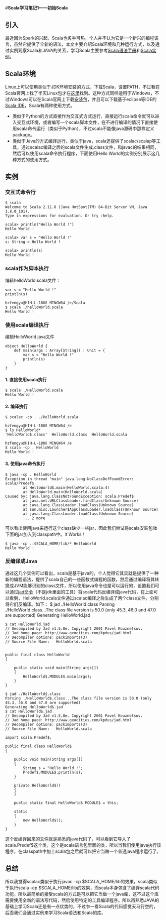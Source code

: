 #**Scala学习笔记1——初始Scala**

## **引入**

最近因为Spark的兴起，Scala也炙手可热，个人并不认为它是一个新兴的编程语言，虽然它提供了全新的语法，本文主要介绍Scala环境和几种运行方式，以及通过实例观察Scala和JAVA的关系，学习Scala主要参考[Scala语法手册](http://www.runoob.com/scala/scala-tutorial.html)和[Scala实例](https://www.cs.helsinki.fi/u/wikla/OTS/Sisalto/examples/index.html)。

## **Scala环境**
Linux上可以使用类似于JDK环境安装的方式，下载Scala，设置PATH，不过我在Scala官网上找了半天Linux包才在[这里](http://www.scala-lang.org/download/2.11.8.html)找到。这种方式同样适用于Windows，不过Windows可以在Scala官网上下载[安装包](http://downloads.lightbend.com/scala/2.11.8/scala-2.11.8.msi)，并且可以下载基于eclipse等IDE的[Scala IDE](http://www.scala-lang.org/download/2.11.8.html)，Scala有两种使用方式。

* 类似于Python的方式直接作为交互式方式运行，直接运行scala命令就可以进入交互式环境，或者编写一个scala脚本文件，在不进行编译的情况下直接使用scala命令运行（类似于Python），不过scala不能像java源码中那样定义package。
* 类似于Java的方式编译运行，类似于java，scala还提供了scalac/scalap等工具，通过scalac编译之后的scala文件生成.class文件，和javac的结果相同，然后可以使用scala命令执行程序，下面使用Hello World的实例分别展示这几种方式的使用方式。

## **实例**

### **交互式命令行**
	$ scala
	Welcome to Scala 2.11.8 (Java HotSpot(TM) 64-Bit Server VM, Java 1.8.0_101).
	Type in expressions for evaluation. Or try :help.
	
	scala> println("Hello World !")
	Hello World !
	
	scala> var s = "Hello World !"
	s: String = Hello World !
	
	scala> println(s)
	Hello World !

### **scala作为脚本执行**
编辑helloWorld.scala文件：
	
	var s = "Hello World !"
	println(s)
	
	hzfengyu@HIH-L-1888 MINGW64 /e/Scala
	$ scala ./helloWorld.scala
	Hello World !


### **使用scala编译执行**
编辑HelloWorld.java文件

	object HelloWorld {
	    def main(args : Array[String]) : Unit = {
	        var s = "Hello World !"
	        println(s)
	    }
	}

#### **1. 直接使用scala执行**

	$ scala ./HelloWorld.scala
	Hello World !

#### **2. 编译执行**

	$ scalac -cp . ./HelloWorld.scala
	
	hzfengyu@HIH-L-1888 MINGW64 /e
	$ ls HelloWorld*
	'HelloWorld$.class'  HelloWorld.class  HelloWorld.scala
	
	hzfengyu@HIH-L-1888 MINGW64 /e
	$ scala -cp . HelloWorld
	Hello World !

#### **3. 使用java命令执行**

	$ java -cp . HelloWorld
	Exception in thread "main" java.lang.NoClassDefFoundError: scala/Predef$
	        at HelloWorld$.main(HelloWorld.scala:4)
	        at HelloWorld.main(HelloWorld.scala)
	Caused by: java.lang.ClassNotFoundException: scala.Predef$
	        at java.net.URLClassLoader.findClass(Unknown Source)
	        at java.lang.ClassLoader.loadClass(Unknown Source)
	        at sun.misc.Launcher$AppClassLoader.loadClass(Unknown Source)
	        at java.lang.ClassLoader.loadClass(Unknown Source)
	        ... 2 more

可以看出使用java来运行这个class缺少一些jar，因此我们尝试将scala安装包lib下面的jar加入到classpath中。It Works！

	$ java -cp .:$SCALA_HOME/lib/* HelloWorld 
	Hello World !

### **反编译成Java**

通过这几个实例可以看出，scala是基于java的，个人觉得它其实就是提供了一种新的编程语法，提供了scala自己的一些函数式编程的函数，然后通过编译将其转换成JVM能够识别的class文件，所以使用java命令也是可以运行的，设置我们可以通过[jad命令](http://varaneckas.com/jad/)（不是jdk里面的工具）将scala代码反编译成java代码，在上面可以看到，HelloWorld.scala文件通过scalac编译之后生成了两个class文件，分别将它们反编译。如下：
	$ jad ./HelloWorld.class 
	Parsing ./HelloWorld.class...The class file version is 50.0 (only 45.3, 46.0 and 47.0 are supported)
	Generating HelloWorld.jad
	
	$ cat HelloWorld.jad 
	// Decompiled by Jad v1.5.8e. Copyright 2001 Pavel Kouznetsov.
	// Jad home page: http://www.geocities.com/kpdus/jad.html
	// Decompiler options: packimports(3) 
	// Source File Name:   HelloWorld.scala
	
	
	public final class HelloWorld
	{
	
	    public static void main(String args[])
	    {
	        HelloWorld$.MODULE$.main(args);
	    }
	}

	$ jad ./HelloWorld$.class 
	Parsing ./HelloWorld$.class...The class file version is 50.0 (only 45.3, 46.0 and 47.0 are supported)
	Generating HelloWorld$.jad
	$ cat HelloWorld$.jad 
	// Decompiled by Jad v1.5.8e. Copyright 2001 Pavel Kouznetsov.
	// Jad home page: http://www.geocities.com/kpdus/jad.html
	// Decompiler options: packimports(3) 
	// Source File Name:   HelloWorld.scala
	
	import scala.Predef$;
	
	public final class HelloWorld$
	{
	
	    public void main(String args[])
	    {
	        String s = "Hello World !";
	        Predef$.MODULE$.println(s);
	    }
	
	    private HelloWorld$()
	    {
	    }
	
	    public static final HelloWorld$ MODULE$ = this;
	
	    static 
	    {
	        new HelloWorld$();
	    }
	}

这个反编译回来的文件就是熟悉的java代码了，可以看到它导入了scala.Predef$这个类，这个是scala语言包里面的类，所以当我们使用java执行该程序，在classpath中加上scala包之后就可以把它当做一个普通java程序运行了。

## **总结**

所以我觉得scalac类似于执行javac -cp $SCALA_HOME/lib的效果，scala类似于执行scala -cp $SCALA_HOME/lib的效果，而scala本身包含了编译scala代码功能，所以最简单的接受scala的方式是可以把它当做一个java库，这不过这个库需要使用全新的语法写代码，然后使用特定的工具编译程序。所以再熟悉JAVA的基础上学习Scala还是有一点优势的，不过乍一看Scala的代码感觉天马行空的，后面我们会通过实例来学习Scala语法和Scala的库。
